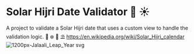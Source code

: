 # Solar Hijri Date Validator :calendar: :sunny:
A project to validate a Solar Hijri date that uses a custom view to handle the validation logic.
:fallen_leaf: 		:snowflake:  :cherry_blossom:  :parasol_on_ground: 
https://en.wikipedia.org/wiki/Solar_Hijri_calendar
![1200px-Jalaali_Leap_Year svg](https://user-images.githubusercontent.com/72970748/190860168-de14b6ea-31bc-4c34-8284-eb2294dabddf.png)
